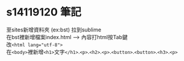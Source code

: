 # s14119120 筆記

至sites新增資料夾 (ex:bst) 拉到sublime      
在bst裡新增檔案index.html --> 內容打html按Tab鍵      
改`<html lang="utf-8">`      
在`<body>`裡新增`<h1>`文字`</h1>`.`<p>`.`<h2>`.`<p>`.`<button>`.`<button>`.`<h3>`.`<p>`
